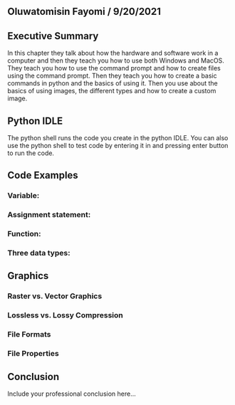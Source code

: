 ## Oluwatomisin Fayomi / 9/20/2021

## Executive Summary 
In this chapter they talk about how the hardware and software work in a computer and then they teach you how to use both Windows and MacOS. They teach you how to use the command prompt and how to create files using the command prompt. Then they teach you how to create a basic commands in python and the basics of using it. Then you use about the basics of using images, the different types and how to create a custom image.

## Python IDLE
The python shell runs the code you create in the python IDLE. You can also use the python shell to test code by entering it in and pressing enter button to run the code.
## Code Examples
### Variable:
### Assignment statement:
### Function:
### Three data types:

## Graphics

### Raster vs. Vector Graphics
### Lossless vs. Lossy Compression
### File Formats
### File Properties

## Conclusion

Include your professional conclusion here...
